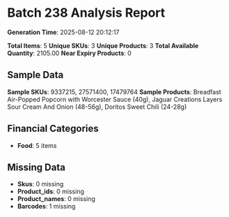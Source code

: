 # Batch 238 Analysis Report

**Generation Time**: 2025-08-12 20:12:17

**Total Items**: 5
**Unique SKUs**: 3
**Unique Products**: 3
**Total Available Quantity**: 2105.00
**Near Expiry Products**: 0

## Sample Data
**Sample SKUs**: 9337215, 27571400, 17479764
**Sample Products**: Breadfast Air-Popped Popcorn with Worcester Sauce (40g), Jaguar Creations Layers Sour Cream And Onion (48-56g), Doritos Sweet Chili (24-28g)

## Financial Categories
- **Food**: 5 items

## Missing Data
- **Skus**: 0 missing
- **Product_ids**: 0 missing
- **Product_names**: 0 missing
- **Barcodes**: 1 missing

